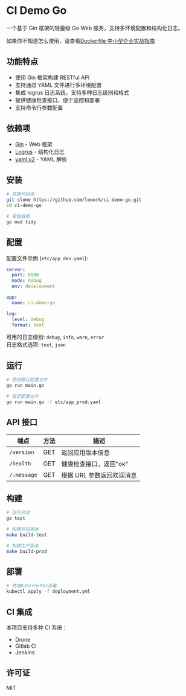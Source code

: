 # CI Demo Go

一个基于 Gin 框架的轻量级 Go Web 服务，支持多环境配置和结构化日志。

如果你不知道怎么使用，请查看[Dockerfile 中小型企业实战指南](https://mp.weixin.qq.com/mp/appmsgalbum?__biz=MzU5MzgyMDAyNQ==&action=getalbum&album_id=3950605469210558464&from_itemidx=1&from_msgid=2247484059#wechat_redirect)

## 功能特点

- 使用 Gin 框架构建 RESTful API
- 支持通过 YAML 文件进行多环境配置
- 集成 logrus 日志系统，支持多种日志级别和格式
- 提供健康检查接口，便于监控和部署
- 支持命令行参数配置

## 依赖项

- [Gin](https://github.com/gin-gonic/gin) - Web 框架
- [Logrus](https://github.com/sirupsen/logrus) - 结构化日志
- [yaml.v2](https://gopkg.in/yaml.v2) - YAML 解析

## 安装

```bash
# 克隆代码库
git clone https://github.com/lework/ci-demo-go.git
cd ci-demo-go

# 安装依赖
go mod tidy
```

## 配置

配置文件示例 (`etc/app_dev.yaml`):

```yaml
server:
  port: 8080
  mode: debug
  env: development

app:
  name: ci-demo-go

log:
  level: debug
  format: text
```

可用的日志级别: `debug`, `info`, `warn`, `error`  
日志格式选项: `text`, `json`

## 运行

```bash
# 使用默认配置文件
go run main.go

# 指定配置文件
go run main.go -f etc/app_prod.yaml
```

## API 接口

| 端点        | 方法 | 描述                      |
| ----------- | ---- | ------------------------- |
| `/version`  | GET  | 返回应用版本信息          |
| `/health`   | GET  | 健康检查接口，返回"ok"    |
| `/:message` | GET  | 根据 URL 参数返回欢迎消息 |

## 构建

```bash
# 运行测试
go test

# 构建测试版本
make build-test

# 构建生产版本
make build-prod
```

## 部署

```bash
# 使用Kubernetes部署
kubectl apply -f deployment.yml
```

## CI 集成

本项目支持多种 CI 系统：

- Drone
- Gitlab CI
- Jenkins

## 许可证

MIT
